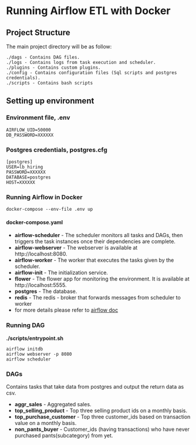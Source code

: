 # Running Airflow ETL with Docker

## Project Structure
The main project directory will be as follow:
```
./dags - Contains DAG files.
./logs - Contains logs from task execution and scheduler.
./plugins - Contains custom plugins.
./config - Contains configuration files (Sql scripts and postgres credentials).
./scripts - Contains bash scripts
```

## Setting up environment

### Environment file, .env
```
AIRFLOW_UID=50000
DB_PASSWORD=XXXXXX
```

### Postgres credentials, postgres.cfg
```
[postgres]
USER=lb_hiring
PASSWORD=XXXXXX
DATABASE=postgres
HOST=XXXXXX
```

### Running Airflow in Docker
`docker-compose --env-file .env up`

#### docker-compose.yaml
- **airflow-scheduler** - The scheduler monitors all tasks and DAGs, then triggers the task instances once their dependencies are complete.
- **airflow-webserver** - The webserver is available at http://localhost:8080.
- **airflow-worker** - The worker that executes the tasks given by the scheduler.
- **airflow-init** - The initialization service.
- **flower** - The flower app for monitoring the environment. It is available at http://localhost:5555.
- **postgres** - The database.
- **redis** - The redis - broker that forwards messages from scheduler to worker
- for more details please refer to [airflow doc](https://airflow.apache.org/docs/apache-airflow/stable/start/docker.html)

### Running DAG
**./scripts/entrypoint.sh**
```
airflow initdb
airflow webserver -p 8080
airflow scheduler
```

### DAGs
Contains tasks that take data from postgres and output the return data as csv.
- **aggr_sales** - Aggregated sales.
- **top_selling_product** - Top three selling product ids on a monthly basis.
- **top_purchase_customer** - Top three customer_ids based on transaction value on a monthly basis.
- **non_pants_buyer** - Customer_ids (having transactions) who have never purchased pants(subcategory) from yet.
